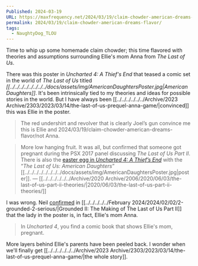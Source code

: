 ```yaml
---
Published: 2024-03-19
URL: https://maxfrequency.net/2024/03/19/claim-chowder-american-dreams-flavor/
permalink: 2024/03/19/claim-chowder-american-dreams-flavor/
tags:
  - NaughtyDog_TLOU
---
```

Time to whip up some homemade claim chowder; this time flavored with theories and assumptions surrounding Ellie's mom Anna from *The Last of Us*.

There was this poster in *Uncharted 4: A Thief's End* that teased a comic set in the world of *The Last of Us* titled *[[../../../../../../../../docs/assets/img/AmericanDaughtersPoster.jpg|American Daughters]]*. It's been intrinsically tied to my theories and ideas for possible stories in the world. But I have always been [[../../../../../../Archive/2023 Archive/2303/2023/03/14/the-last-of-us-prequel-anna-game/|convinced]] this was Ellie in the poster.

> The red undershirt and revolver that is clearly Joel’s gun convince me this is Ellie and 2024/03/19/claim-chowder-american-dreams-flavor/not Anna.

> More low hanging fruit. It was all, but confirmed that someone got pregnant during the PSX 2017 panel discussing *The Last of Us Part II*. There is also the [easter egg in *Uncharted 4: A Thief’s End*](https://www.youtube.com/watch?v=sAN0t7-_eI8) with the “*The Last of Us: American Daughters*” [[../../../../../../../../docs/assets/img/AmericanDaughtersPoster.jpg|poster]].
> — [[../../../../../../Archive/2020 Archive/2006/2020/06/03/the-last-of-us-part-ii-theories/|2020/06/03/the-last-of-us-part-ii-theories/]]

I was wrong. Neil [confirmed](https://youtube.com/watch?v=SC3C7GMMfDU&t=2520) in [[../../../../../February 2024/2024/02/02/2-grounded-2-serious/|Grounded II: The Making of The Last of Us Part II]] that the lady in the poster is, in fact, Ellie's mom Anna. 

> In *Uncharted 4*, you find a comic book that shows Ellie's mom, pregnant.

More layers behind Ellie's parents have been peeled back. I wonder when we'll finally get [[../../../../../../Archive/2023 Archive/2303/2023/03/14/the-last-of-us-prequel-anna-game/|the whole story]].